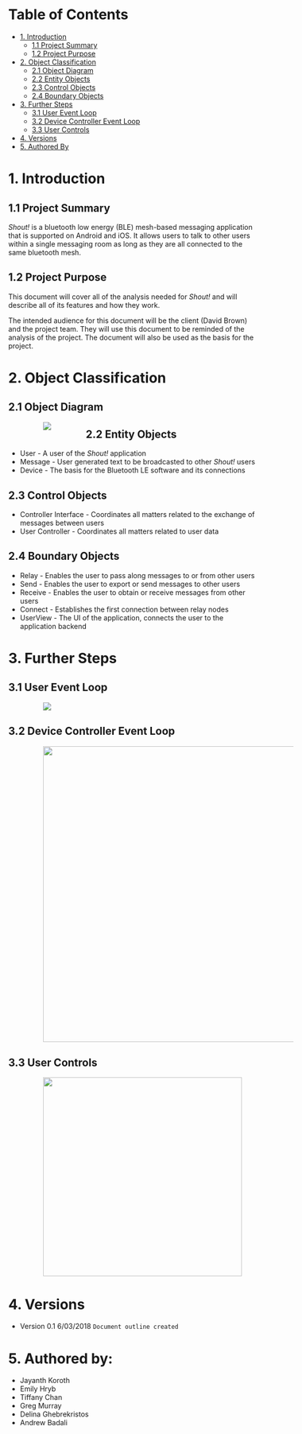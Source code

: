 # Table of Contents
- [1. Introduction](#1-introduction)
  * [1.1 Project Summary](#11-project-summary)
  * [1.2 Project Purpose](#12-project-purpose)
- [2. Object Classification](#2-object-classification)
  * [2.1 Object Diagram](#21-object-diagram)
  * [2.2 Entity Objects](#22-entity-objects)
  * [2.3 Control Objects](#23-control-objects)
  * [2.4 Boundary Objects](#24-boundary-objects)
- [3. Further Steps](#3-further-steps)
  * [3.1 User Event Loop](#31-user-event-loop)
  * [3.2 Device Controller Event Loop](#32-device-controller-event-loop)  
  * [3.3 User Controls](#33-user-controls)  
- [4. Versions](#4-versions)
- [5. Authored By](#5-authored-by)

# 1. Introduction
## 1.1 Project Summary
_Shout!_  is a bluetooth low energy (BLE) mesh-based messaging application that is supported on Android and iOS. It allows users to talk to other users within a single messaging room as long as they are all connected to the same bluetooth mesh.

## 1.2 Project Purpose
This document will cover all of the analysis needed for _Shout!_ and will describe all of its features and how they work.

The intended audience for this document will be the client (David Brown) and the project team. They will use this document to be reminded of the analysis of the project. The document will also be used as the basis for the project.
			
# 2. Object Classification
						
## 2.1 Object Diagram 

<img src="https://cp317s18.github.io/analysis/analysis-object-diagram.png" align="left" hspace="70" />

## 2.2 Entity Objects
- User - A user of the _Shout!_ application
- Message - User generated text to be broadcasted to other _Shout!_ users
- Device -  The basis for the Bluetooth LE software and its connections 


## 2.3 Control Objects 
- Controller Interface - Coordinates all matters related to the exchange of messages between users
- User Controller - Coordinates all matters related to user data

## 2.4 Boundary Objects
- Relay - Enables the user to pass along messages to or from other users
- Send - Enables the user to export or send messages to other users 
- Receive - Enables the user to obtain or receive messages from other users
- Connect - Establishes the first connection between relay nodes 
- UserView - The UI of the application, connects the user to the application backend 

# 3. Further Steps 

## 3.1 User Event Loop
<img src="https://cp317s18.github.io/analysis/User-Event-Loop.png" align="center" hspace="70" />

## 3.2 Device Controller Event Loop
<img src="https://cp317s18.github.io/analysis/Device-Controller-Event-Loop.png" align="center" hspace="70" width="595"/>

## 3.3 User Controls 
<img src="https://cp317s18.github.io/analysis/User-Controls-Event-Loop.png" align="center" hspace="70" width="400" height="400"/>

# 4. Versions
- Version 0.1 6/03/2018 `Document outline created` 

# 5. Authored by: 
- Jayanth Koroth
- Emily Hryb
- Tiffany Chan
- Greg Murray
- Delina Ghebrekristos
- Andrew Badali

